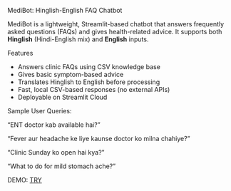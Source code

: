 MediBot: Hinglish-English FAQ Chatbot

MediBot is a lightweight, Streamlit-based chatbot that answers frequently asked questions (FAQs) and gives health-related advice. It supports both **Hinglish** (Hindi-English mix) and **English** inputs.

Features

-  Answers clinic FAQs using CSV knowledge base
-  Gives basic symptom-based advice
-  Translates Hinglish to English before processing
-  Fast, local CSV-based responses (no external APIs)
-  Deployable on Streamlit Cloud

Sample User Queries:

“ENT doctor kab available hai?”

“Fever aur headache ke liye kaunse doctor ko milna chahiye?”

“Clinic Sunday ko open hai kya?”

“What to do for mild stomach ache?”

 DEMO: [TRY](https://medibothinglishenglish-blaknwsappv8tuowkm4wrrr.streamlit.app/)

